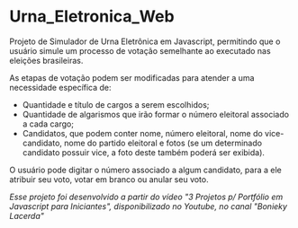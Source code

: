 # Urna_Eletronica_Web
Projeto de Simulador de Urna Eletrônica em Javascript, permitindo que o usuário simule um processo de votação semelhante ao executado nas eleições brasileiras. 

As etapas de votação podem ser modificadas para atender a uma necessidade específica de:
 - Quantidade e título de cargos a serem escolhidos;
 - Quantidade de algarismos que irão formar o número eleitoral associado a cada cargo;
 - Candidatos, que podem conter nome, número eleitoral, nome do vice-candidato, nome do partido eleitoral e fotos (se um determinado candidato possuir vice, a foto deste também poderá ser exibida).

O usuário pode digitar o número associado a algum candidato, para a ele atribuir seu voto, votar em branco ou anular seu voto.

*Esse projeto foi desenvolvido a partir do vídeo "3 Projetos p/ Portfólio em Javascript para Iniciantes", disponibilizado no Youtube, no canal "Bonieky Lacerda"*
